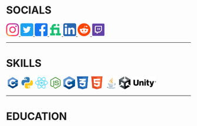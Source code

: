 # SOCIALS

<a href="https://www.instagram.com/faisalsaifii">
    <img src="https://github.com/faisalsaifii/faisalsaifii/blob/main/assets/icons/socials/Instagram.svg?raw=true" height= 35/>
</a>
<a href="https://www.twitter.com/faisalsaifiii">
    <img src="https://github.com/faisalsaifii/faisalsaifii/blob/main/assets/icons/socials/Twitter.svg?raw=true" height= 35/>
</a>
<a href="https://www.facebook.com/FaisalSaifiii/">
    <img src="https://github.com/faisalsaifii/faisalsaifii/blob/main/assets/icons/socials/Facebook.svg?raw=true" height= 35/>
</a>
<a href="https://www.fiverr.com/faisalsaifii">
    <img src="https://github.com/faisalsaifii/faisalsaifii/blob/main/assets/icons/socials/Fiverr.svg?raw=true" height= 35/>
</a>
<a href="https://www.linkedin.com/in/faisal-saifi-91031b1a0/">
    <img src="https://github.com/faisalsaifii/faisalsaifii/blob/main/assets/icons/socials/Linkedin.svg?raw=true" height= 35/>
</a>
<a href="https://www.reddit.com/user/FaisalSaifii">
    <img src="https://github.com/faisalsaifii/faisalsaifii/blob/main/assets/icons/socials/Reddit.svg?raw=true" height= 35/>
</a>
<a href="https://www.twitch.tv/faisalsaifii">
    <img src="https://github.com/faisalsaifii/faisalsaifii/blob/main/assets/icons/socials/Twitch.svg?raw=true" height= 35/>
</a>

---
# SKILLS

<img src="https://github.com/faisalsaifii/faisalsaifii/blob/main/assets/icons/skills/CPP.svg?raw=true" height= 35/> <img src="https://github.com/faisalsaifii/faisalsaifii/blob/main/assets/icons/skills/Python.svg?raw=true" height= 35/> <img src="https://github.com/faisalsaifii/faisalsaifii/blob/main/assets/icons/skills/React.svg?raw=true" height= 35/> <img src="https://github.com/faisalsaifii/faisalsaifii/blob/main/assets/icons/skills/Nodejs.svg?raw=true" height= 35/> <img src="https://github.com/faisalsaifii/faisalsaifii/blob/main/assets/icons/skills/c.png?raw=true" height= 35/> <img src="https://github.com/faisalsaifii/faisalsaifii/blob/main/assets/icons/skills/css.svg?raw=true" height= 35/> <img src="https://github.com/faisalsaifii/faisalsaifii/blob/main/assets/icons/skills/html.svg?raw=true" height= 35/> <img src="https://github.com/faisalsaifii/faisalsaifii/blob/main/assets/icons/skills/java.svg?raw=true" height= 35/> <img src="https://github.com/faisalsaifii/faisalsaifii/blob/main/assets/icons/skills/unity.png?raw=true" height= 35/>

---
# EDUCATION

